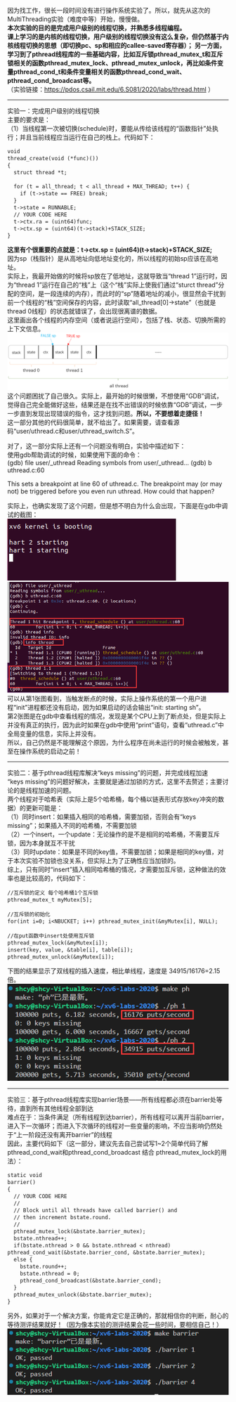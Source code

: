 因为找工作，很长一段时间没有进行操作系统实验了。所以，就先从这次的MultiThreading实验（难度中等）开始，慢慢做。  
**本次实验的目的是完成用户级别的线程切换，并熟悉多线程编程。  
课上学习的是内核的线程切换，用户级别的线程切换没有这么复杂，但仍然基于内核线程切换的思想（即切换pc、sp和相应的callee-saved寄存器）；
另一方面，学习到了pthread线程库的一些基础内容，比如互斥锁pthread_mutex_t和互斥锁相关的函数pthread_mutex_lock、pthread_mutex_unlock，再比如条件变量pthread_cond_t和条件变量相关的函数pthread_cond_wait、pthread_cond_broadcast等。**  
（实验链接：https://pdos.csail.mit.edu/6.S081/2020/labs/thread.html ）  
******  

实验一：完成用户级别的线程切换  
主要的要求是：  
（1）当线程第一次被切换(schedule)时，要能从传给该线程的“函数指针”处执行；并且当前线程应当运行在自己的栈上。代码如下：  
```
void 
thread_create(void (*func)())
{
  struct thread *t;

  for (t = all_thread; t < all_thread + MAX_THREAD; t++) {
    if (t->state == FREE) break;
  }
  t->state = RUNNABLE;
  // YOUR CODE HERE
  t->ctx.ra = (uint64)func;
  t->ctx.sp = (uint64)(t->stack)+STACK_SIZE;
}
```
**这里有个很重要的点就是：t->ctx.sp = (uint64)(t->stack)+STACK_SIZE;**  
因为sp（栈指针）是从高地址向低地址变化的，所以线程的初始sp应该在高地址。   
实际上，我最开始做的时候将sp放在了低地址，这就导致当“thread 1”运行时，因为“thread 1”运行在自己的“栈”上（这个“栈”实际上使我们通过“sturct thread”分配的空间，是一段连续的内存），而此时的“sp”随着地址的减小，很显然会干扰到前一个线程的“栈”空间保存的内容，此时读取“all_thread[0]->state”（也就是thread 0线程）的状态就错误了，会出现很离谱的数据。  
这里画出各个线程的内存空间（或者说运行空间），包括了栈、状态、切换所需的上下文信息。  
![](https://github.com/2351889401/MultiThreading/blob/main/images/sp.png)  
这个问题困扰了自己很久。实际上，最开始的时候很懒，不想使用“GDB”调试，觉得自己完全能做好这些，结果还是在找不出错误的时候依靠“GDB”调试，一步一步直到发现出现错误的指令，这才找到问题。**所以，不要想着走捷径！**  
这一部分其他的代码很简单，就不给出了。如果需要，请查看源码“user/uthread.c和user/uthread_switch.S”。  

对了，这一部分实际上还有一个问题没有明白，实验中描述如下：  
使用gdb帮助调试的时候，如果使用下面的命令：  
(gdb) file user/_uthread
Reading symbols from user/_uthread...
(gdb) b uthread.c:60

This sets a breakpoint at line 60 of uthread.c. The breakpoint may (or may not) be triggered before you even run uthread. How could that happen?  

实际上，也确实发现了这个问题，但是想不明白为什么会出现，下面是在gdb中调试的截图：  
![](https://github.com/2351889401/MultiThreading/blob/main/images/not_understand1.png)  
![](https://github.com/2351889401/MultiThreading/blob/main/images/not_understand2.png)  
可以从第1张图看到，当触发断点的时候，实际上操作系统的第一个用户进程“init”进程都还没有启动，因为如果启动的话会输出“init: starting sh”。  
第2张图是在gdb中查看线程的情况，发现是某个CPU上到了断点处，但是实际上并没有真正的执行，因为此时如果在gdb中使用“print”语句，查看“uthread.c”中全局变量的信息，实际上并没有。  
所以，自己仍然是不能理解这个原因，为什么程序在尚未运行的时候会被触发，甚至在操作系统的启动之前！  
******  
实验二：基于pthread线程库解决“keys missing”的问题，并完成线程加速  
“keys missing”的问题好解决，主要就是通过加锁的方式，这里不去赘述；主要讨论的是线程加速的问题。  
两个线程对于哈希表（实际上是5个哈希桶，每个桶以链表形式存放key冲突的数据）的更新可能是：  
（1）同时insert：如果插入相同的哈希桶，需要加锁，否则会有“keys missing”；如果插入不同的哈希桶，不需要加锁  
（2）一个insert，一个update：无论操作的是不是相同的哈希桶，不需要互斥锁，因为本身就互不干扰  
（3）同时update：如果是不同的key值，不需要加锁；如果是相同的key值，对于本次实验不加锁也没关系，但实际上为了正确性应当加锁的。  
综上，只有同时“insert”插入相同哈希桶的情况，才需要加互斥锁，这种做法的效率也是比较高的，代码如下：  
```
//互斥锁的定义 每个哈希桶1个互斥锁
pthread_mutex_t myMutex[5];

//互斥锁的初始化
for(int i=0; i<NBUCKET; i++) pthread_mutex_init(&myMutex[i], NULL);

//在put函数中insert处使用互斥锁
pthread_mutex_lock(&myMutex[i]);
insert(key, value, &table[i], table[i]);
pthread_mutex_unlock(&myMutex[i]);
```  
下图的结果显示了双线程的插入速度，相比单线程，速度是 34915/16176=2.15 倍。  
![](https://github.com/2351889401/MultiThreading/blob/main/images/speed.png)  

******  
实验三：基于pthread线程库实现barrier场景——所有线程都必须在barrier处等待，直到所有其他线程全部到达  
难点在于：当条件满足（所有线程到达barrier），所有线程可以离开当前barrier，进入下一次循环；而进入下次循环的线程对一些变量的影响，不应当影响仍然处于“上一阶段还没有离开barrier”的线程  
因此，主要代码如下（这一部分，建议先去自己尝试写1~2个简单代码了解pthread_cond_wait和pthread_cond_broadcast 结合 pthread_mutex_lock的用法）：  
```
static void 
barrier()
{
  // YOUR CODE HERE
  //
  // Block until all threads have called barrier() and
  // then increment bstate.round.
  //
  pthread_mutex_lock(&bstate.barrier_mutex);
  bstate.nthread++;
  if(bstate.nthread > 0 && bstate.nthread < nthread) pthread_cond_wait(&bstate.barrier_cond, &bstate.barrier_mutex);
  else {
    bstate.round++;
    bstate.nthread = 0;
    pthread_cond_broadcast(&bstate.barrier_cond);
  }
  pthread_mutex_unlock(&bstate.barrier_mutex);
}
```
另外，如果对于一个解决方案，你能肯定它是正确的，那就相信你的判断，耐心的等待测评结果就好！（因为像本实验的测评结果会花一些时间，要相信自己！）  
![](https://github.com/2351889401/MultiThreading/blob/main/images/barrier.png)
